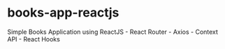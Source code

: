 # books-app-reactjs
Simple Books Application using ReactJS - React Router - Axios - Context API - React Hooks
